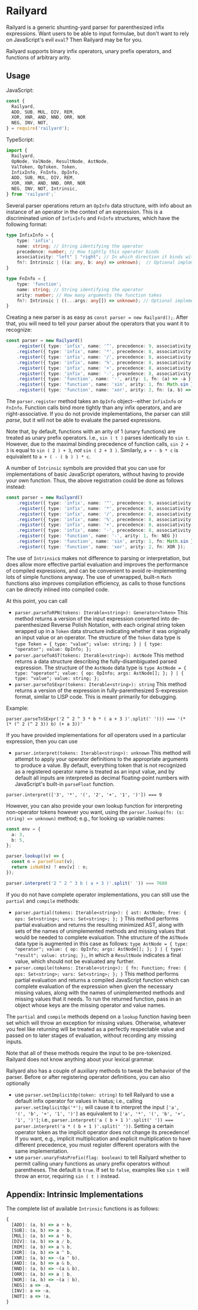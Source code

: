 Railyard
========

Railyard is a generic shunting-yard parser for parenthesized infix expressions. Want users to be able to input formulae, but don't want to rely on JavaScript's evil `eval`? Then Railyard may be for you.

Railyard supports binary infix operators, unary prefix operators, and functions of arbitrary arity.

Usage
-----
JavaScript:
```js
const {
  Railyard,
  ADD, SUB, MUL, DIV, REM,
  XOR, XNR, AND, NND, ORR, NOR
  NEG, INV, NOT,
} = require('railyard');
```

TypeScript:
```ts
import {
  Railyard,
  OpNode, ValNode, ResultNode, AstNode,
  ValToken, OpToken, Token,
  InfixInfo, FnInfo, OpInfo,
  ADD, SUB, MUL, DIV, REM,
  XOR, XNR, AND, NND, ORR, NOR
  NEG, INV, NOT, Intrinsic,
} from 'railyard';`
```

Several parser operations return an `OpInfo` data structure, with info about an instance of an operator in the context of an expression. This is a discriminated union of `InfixInfo` and `FnInfo` structures, which have the following format:

```ts
type InfixInfo = {
    type: 'infix';
    name: string; // String identifying the operator
    precedence: number; // How tightly this operator binds
    associativity: "left" | "right"; // In which direction it binds with equal-precedence operators 
    fn?: Intrinsic | ((a: any, b: any) => unknown);  // Optional implementation
}

type FnInfo = {
    type: 'function';
    name: string; // String identifying the operator
    arity: number; // How many arguments the function takes
    fn?: Intrinsic | ((...args: any[]) => unknown); // Optional implementation
}
```

Creating a new parser is as easy as `const parser = new Railyard();`. After that, you will need to tell your parser about the operators that you want it to recognize:

```ts
const parser = new Railyard()
    .register({ type: 'infix', name: '^', precedence: 9, associativity: "right", fn: Math.pow })
    .register({ type: 'infix', name: '*', precedence: 8, associativity: "left", fn: (a, b) => a * b })
    .register({ type: 'infix', name: '/', precedence: 8, associativity: "left", fn: (a, b) => a / b })
    .register({ type: 'infix', name: '%', precedence: 8, associativity: "left", fn: (a, b) => a % b })
    .register({ type: 'infix', name: '+', precedence: 8, associativity: "left", fn: (a, b) => a + b })
    .register({ type: 'infix', name: '-', precedence: 8, associativity: "left", fn: (a, b) => a - b })
    .register({ type: 'function', name: '-', arity: 1, fn: (a) => -a })
    .register({ type: 'function', name: 'sin', arity: 1, fn: Math.sin })
    .register({ type: 'function', name: 'xor', arity: 2, fn: (a, b) => a ^ b });
```

The `parser.register` method takes an `OpInfo` object--either `InfixInfo` or `FnInfo`. Function calls bind more tightly than any infix operators, and are right-associative. If you do not provide implementations, the parser can still *parse*, but it will not be able to evaluate the parsed expressions.

Note that, by default, functions with an arity of 1 (unary functions) are treated as unary prefix operators. I.e., `sin ( t )` parses identically to `sin t`. However, due to the maximal binding precedence of function calls, `sin 2 + 3` is equal to `sin ( 2 ) + 3`, *not* `sin ( 2 + 3 )`. Similarly, `a + - b * c` is equivalent to `a + ( - ( b ) ) * c`.

A number of `Intrinsic` symbols are provided that you can use for implementations of basic JavaScript operators, without having to provide your own function. Thus, the above registration could be done as follows instead:

```ts
const parser = new Railyard()
    .register({ type: 'infix', name: '^', precedence: 9, associativity: "right", fn: Math.pow })
    .register({ type: 'infix', name: '*', precedence: 8, associativity: "left", fn: MUL })
    .register({ type: 'infix', name: '/', precedence: 8, associativity: "left", fn: DIV })
    .register({ type: 'infix', name: '%', precedence: 8, associativity: "left", fn: REM })
    .register({ type: 'infix', name: '+', precedence: 8, associativity: "left", fn: ADD })
    .register({ type: 'infix', name: '-', precedence: 8, associativity: "left", fn: SUB })
    .register({ type: 'function', name: '-', arity: 1, fn: NEG })
    .register({ type: 'function', name: 'sin', arity: 1, fn: Math.sin })
    .register({ type: 'function', name: 'xor', arity: 2, fn: XOR });
```

The use of `Intrinsic`s makes not difference to parsing or interpretation, but does allow more effective partial evaluation and improves the performance of compiled expressions, and can be convenient to avoid re-implementing lots of simple functions anyway. The use of unwrapped, built-n `Math` functions also improves compilation efficiency, as calls to those functions can be directly inlined into compiled code.

At this point, you can call
* `parser.parseToRPN(tokens: Iterable<string>): Generator<Token>` This method returns a version of the input expression converted into de-parenthesized Reverse Polish Notation, with each original string token wrapped up in a `Token` data structure indicating whether it was originally an input value or an operator. The structure of the `Token` data type is `type Token = { type: "value"; value: string; } | { type: "operator"; value: OpInfo; };`
* `parser.parseToAST(tokens: Iterable<string>): AstNode` This method returns a data structure describing the fully-disambiguated parsed expression. The structure of the `AstNode` data type is `type AstNode = { type: "operator"; value: { op: OpInfo; args: AstNode[]; }; } | { type: "value"; value: string; };`
* `parser.parseToSExpr(tokens: Iterable<string>): string` This method returns a version of the expression in fully-parenthesized S-expression format, similar to LISP code. This is meant primarily for debugging.

Example:

`parser.parseToSExpr('2 ^ 2 ^ 3 * b * ( a + 3 )'.split(' '))) === '(* (* (^ 2 (^ 2 3)) b) (+ a 3))'`

If you have provided implementations for *all* operators used in a particular expression, then you can use

* `parser.interpret(tokens: Iterable<string>): unknown` This method will attempt to apply your operator definitions to the appropriate arguments to produce a value. By default, everything token that is not recognized as a registered operator name is treated as an input value, and by default all inputs are interpreted as decimal floating-point numbers with JavaScript's built-in `parseFloat` function.

`parser.interpret(['3', '*', '(', '2', '+', '1', ')']) === 9`

However, you can also provide your own lookup function for interpreting non-operator tokens however you want, using the `parser.lookup(fn: (s: string) => unknown)` method; e.g., for looking up variable names:

```ts
const env = {
  a: 3,
  b: 5,
};

parser.lookup((v) => {
  const n = parseFloat(v);
  return isNaN(n) ? env[v] : n;
});

parser.interpret('2 ^ 2 ^ 3 b ( a + 3 )'.split(' ')) === 7680
```

If you do not have complete operator implementations, you can still use the `partial` and `compile` methods:

* `parser.partial(tokens: Iterable<string>): { ast: AstNode; free: { ops: Set<string>; vars: Set<string>; }; }` This method performs partial evaluation and returns the resulting minimized AST, along with sets of the names of unimplemented methods and missing values that would be needed to complete evaluation. Thhe structure of the `ASTNode` data type is augmented in this case as follows: `type AstNode = { type: "operator"; value: { op: OpInfo; args: AstNode[]; }; } | { type: "result"; value: string; };`, in which a `ResultNode` indicates a final value, which should not be evaluated any further.
* `parser.compile(tokens: Iterable<string>): { fn: Function; free: { ops: Set<string>; vars: Set<string>; }; }` This method performs partial evaluation and returns a compiled JavaScript function which can complete evaluation of the expression when given the necessary missing values, along with the names of unimplemented methods and missing values that it needs. To run the returned function, pass in an object whose keys are the missing operator and value names.

The `partial` and `compile` methods depend on a `lookup` function having been set which will throw an exception for missing values. Otherwise, whatever you feel like returning will be treated as a perfectly respectable value and passed on to later stages of evaluation, without recording any missing inputs.

Note that all of these methods require the input to be pre-tokenized. Railyard does not know anything about your lexical grammar.

Railyard also has a couple of auxiliary methods to tweak the behavior of the parser. Before or after registering operator definitions, you can also optionally

* use `parser.setImplicitOp(token: string)` to tell Railyard to use a default infix operator for values in hiatus; i.e., calling `parser.setImplicitOp('*');` will cause it to interpret the input `['a', '(', 'b', '+', '1', ')']` as equivalent to `['a', '*', '(', 'b', '+', '1', ')']`; i.e., `parser.interpret('a ( b + 1 )'.split(' ')) === parser.interpret('a * ( b + 1 )'.split(' '))`. Setting a certain operator token as the implicit operator does not change its precedence! If you want, e.g., implicit multiplication and explicit multiplication to have different precedence, you must register different operators with the same implementation.
* use `parser.unaryFnAsPrefix(flag: boolean)` to tell Railyard whether to permit calling unary functions as unary prefix operators without parentheses. The default is `true`. If set to `false`, examples like `sin t` will throw an error, requiring `sin ( t )` instead.

Appendix: Intrinsic Implementations
-----------------------------------

The complete list of available `Intrinsic` functions is as follows:

```ts
{
  [ADD]: (a, b) => a + b,
  [SUB]: (a, b) => a - b,
  [MUL]: (a, b) => a * b,
  [DIV]: (a, b) => a / b,
  [REM]: (a, b) => a % b,
  [XOR]: (a, b) => a ^ b,
  [XNR]: (a, b) => ~(a ^ b),
  [AND]: (a, b) => a & b,
  [NND]: (a, b) => ~(a & b),
  [ORR]: (a, b) => a | b,
  [NOR]: (a, b) => ~(a | b),
  [NEG]: a => -a,
  [INV]: a => ~a,
  [NOT]: a => !a,
}
```